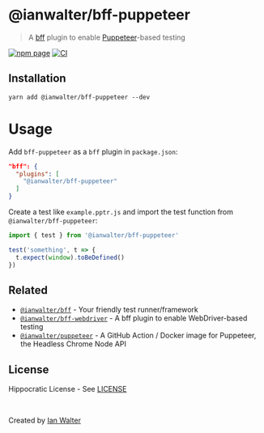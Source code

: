 # @ianwalter/bff-puppeteer
> A [bff][bffUrl] plugin to enable [Puppeteer][pptrUrl]-based testing

[![npm page][npmImage]][npmUrl]
[![CI][ciImage]][ciUrl]

## Installation

```console
yarn add @ianwalter/bff-puppeteer --dev
```

# Usage

Add `bff-puppeteer` as a `bff` plugin in `package.json`:

```json
"bff": {
  "plugins": [
    "@ianwalter/bff-puppeteer"
  ]
}
```

Create a test like `example.pptr.js` and import the test function from 
`@ianwalter/bff-puppeteer`:

```js
import { test } from '@ianwalter/bff-puppeteer'

test('something', t => {
  t.expect(window).toBeDefined()
})
```

## Related

* [`@ianwalter/bff`][bffUrl] - Your friendly test runner/framework
* [`@ianwalter/bff-webdriver`][bffWebdriverUrl] - A bff plugin to enable
  WebDriver-based testing
* [`@ianwalter/puppeteer`][iwpupUrl] - A GitHub Action / Docker image for
  Puppeteer, the Headless Chrome Node API

## License

Hippocratic License - See [LICENSE][licenseUrl]

&nbsp;

Created by [Ian Walter](https://ianwalter.dev)

[bffUrl]: https://github.com/ianwalter/bff
[pptrUrl]: https://pptr.dev
[npmImage]: https://img.shields.io/npm/v/@ianwalter/bff-puppeteer.svg
[npmUrl]: https://www.npmjs.com/package/@ianwalter/bff-puppeteer
[ciImage]: https://github.com/ianwalter/bff-puppeteer/workflows/CI/badge.svg
[ciUrl]: https://github.com/ianwalter/bff-puppeteer/actions
[bffWebdriverUrl]: https://github.com/ianwalter/bff-webdriver
[iwpupUrl]: https://github.com/ianwalter/puppeteer
[licenseUrl]: https://github.com/ianwalter/bff-puppeteer/blob/master/LICENSE
